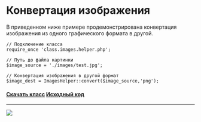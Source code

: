

# Конвертация изображения #
В приведенном ниже примере продемонстрирована конвертация изображения из одного графического формата в другой.
```
// Подключение класса 
require_once 'class.images.helper.php'; 

// Путь до файла картинки  
$image_source = './images/test.jpg'; 
 
// Конвертация изображения в другой формат 
$image_dest = ImagesHelper::convert($image_source,'png');
```
#### [Скачать класс](http://code.google.com/p/ag-php-classes/downloads/list)  [Исходный код](http://code.google.com/p/ag-php-classes/source/browse/#svn%2Ftrunk%2FImages) ####

---

<span>
<a href='http://www.gordejev.lv/'><img src='http://www.gordejev.lv/templates/gordejev/images/gora_88x31.png' /></a>
<br />
</span>